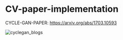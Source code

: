 # CV-paper-implementation

CYCLE-GAN-PAPER: https://arxiv.org/abs/1703.10593

![cyclegan_blogs](https://github.com/user-attachments/assets/c246d7c5-34e8-4b3c-9e47-72ec13c28228)
